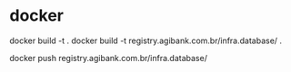 # docker

  docker build -t <nome do container> .
  docker build -t registry.agibank.com.br/infra.database/<nome do container> .
  
  docker push registry.agibank.com.br/infra.database/<nome do container>

